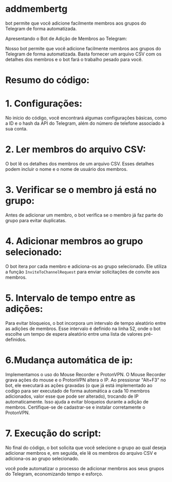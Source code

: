 # addmembertg
 bot permite que você adicione facilmente membros aos grupos do Telegram de forma automatizada. 

Apresentando o Bot de Adição de Membros ao Telegram:

Nosso bot permite que você adicione facilmente membros aos grupos do Telegram de forma automatizada. Basta fornecer um arquivo CSV com os detalhes dos membros e o bot fará o trabalho pesado para você.

# Resumo do código:

# 1. Configurações:
No início do código, você encontrará algumas configurações básicas, como a ID e o hash da API do Telegram, além do número de telefone associado à sua conta.

# 2. Ler membros do arquivo CSV: 
O bot lê os detalhes dos membros de um arquivo CSV. Esses detalhes podem incluir o nome e o nome de usuário dos membros.

# 3. Verificar se o membro já está no grupo:
Antes de adicionar um membro, o bot verifica se o membro já faz parte do grupo para evitar duplicatas.

# 4. Adicionar membros ao grupo selecionado:
O bot itera por cada membro e adiciona-os ao grupo selecionado. Ele utiliza a função `InviteToChannelRequest` para enviar solicitações de convite aos membros.

# 5. Intervalo de tempo entre as adições:
Para evitar bloqueios, o bot incorpora um intervalo de tempo aleatório entre as adições de membros. Esse intervalo é definido na linha 52, onde o bot escolhe um tempo de espera aleatório entre uma lista de valores pré-definidos.

# 6.Mudança automática de ip:

Implementamos o uso do Mouse Recorder e ProtonVPN. O Mouse Recorder grava ações do mouse e o ProtonVPN altera o IP. Ao pressionar "Alt+F3" no bot, ele executará as ações gravadas (o que já está implementado ao codigo para ser executado de forma automática a cada 10 membros adicionados, valor esse que pode ser alterado), trocando de IP automaticamente. Isso ajuda a evitar bloqueios durante a adição de membros. Certifique-se de cadastrar-se e instalar corretamente o ProtonVPN.

# 7. Execução do script: 
No final do código, o bot solicita que você selecione o grupo ao qual deseja adicionar membros e, em seguida, ele lê os membros do arquivo CSV e adiciona-os ao grupo selecionado.

 você pode automatizar o processo de adicionar membros aos seus grupos do Telegram, economizando tempo e esforço.
